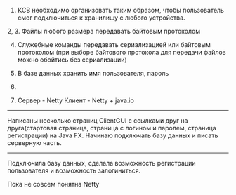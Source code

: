 1. КСВ необходимо организовать таким образом, чтобы пользователь смог подключиться
к хранилищу с любого устройства.

2, 3. Файлы любого размера передавать байтовым протоколом

4. Служебные команды передавать сериализацией или байтовым протоколом (при выборе байтового
протокола для передачи файлов можно обойтись без сериализации)

5. В базе данных хранить имя пользователя, пароль

6.

7. Сервер - Netty
Клиент - Netty + java.io

_________________________________________________

Написаны несколько страниц ClientGUI c ссылками друг на друга(стартовая страница, страница с логином и паролем,
страница регистрации) на Java FX.
Начинаю подключать базу данных и писать серверную часть.

_________________________________________________
Подключила базу данных, сделала возможность регистрации пользователя и возможность залогиниться.

Пока не совсем понятна Netty